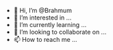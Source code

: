 - 👋 Hi, I’m @Brahmum
- 👀 I’m interested in ...
- 🌱 I’m currently learning ...
- 💞️ I’m looking to collaborate on ...
- 📫 How to reach me ...

<!---
Brahmum/Brahmum is a ✨ special ✨ repository because its `README.md` (this file) appears on your GitHub profile.
You can click the Preview link to take a look at your changes.
--->

